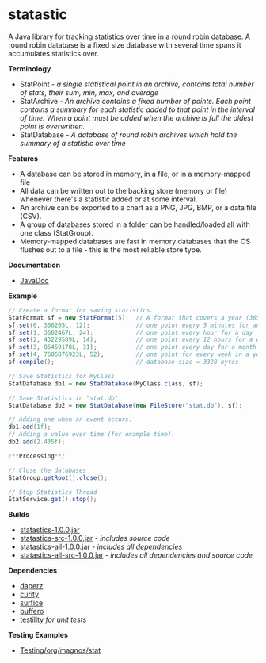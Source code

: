 statastic
=========

A Java library for tracking statistics over time in a round robin database. A round robin database is a fixed size database with several time spans it accumulates statistics over.

**Terminology**
- StatPoint *- a single statistical point in an archive, contains total number of stats, their sum, min, max, and average*
- StatArchive *- An archive contains a fixed number of points. Each point contains a summary for each statistic added to that point in the interval of time. When a point must be added when the archive is full the oldest point is overwritten.*
- StatDatabase *- A database of round robin archives which hold the summary of a statistic over time*

**Features**
- A database can be stored in memory, in a file, or in a memory-mapped file
- All data can be written out to the backing store (memory or file) whenever there's a statistic added or at some interval.
- An archive can be exported to a chart as a PNG, JPG, BMP, or a data file (CSV).
- A group of databases stored in a folder can be handled/loaded all with one class (StatGroup).
- Memory-mapped databases are fast in memory databases that the OS flushes out to a file - this is the most reliable store type.

**Documentation**
- [JavaDoc](http://gh.magnos.org/?r=http://clickermonkey.github.com/statastic/)

**Example**

```java
// Create a format for saving statistics.
StatFormat sf = new StatFormat(5);  // A format that covers a year (365.25 days)
sf.set(0, 300205L, 12);             // one point every 5 minutes for an hour 
sf.set(1, 3602467L, 24);            // one point every hour for a day
sf.set(2, 43229589L, 14);           // one point every 12 hours for a week
sf.set(3, 86459178L, 31);           // one point every day for a month
sf.set(4, 7606876923L, 52);         // one point for every week in a year
sf.compile();                       // database size = 3328 bytes

// Save Statistics for MyClass
StatDatabase db1 = new StatDatabase(MyClass.class, sf);

// Save Statistics in "stat.db" 
StatDatabase db2 = new StatDatabase(new FileStore("stat.db"), sf);

// Adding one when an event occurs.
db1.add(1f);
// Adding a value over time (for example time).
db2.add(2.435f);

/**Processing**/

// Close the databases
StatGroup.getRoot().close();

// Stop Statistics Thread
StatService.get().stop();
```

**Builds**
- [statastics-1.0.0.jar](http://gh.magnos.org/?r=https://github.com/ClickerMonkey/statastic/blob/master/build/statastics-1.0.0.jar?raw=true)
- [statastics-src-1.0.0.jar](http://gh.magnos.org/?r=https://github.com/ClickerMonkey/statastic/blob/master/build/statastics-src-1.0.0.jar?raw=true) *- includes source code*
- [statastics-all-1.0.0.jar](http://gh.magnos.org/?r=https://github.com/ClickerMonkey/statastic/blob/master/build/statastics-1.0.0.jar?raw=true) *- includes all dependencies*
- [statastics-all-src-1.0.0.jar](http://gh.magnos.org/?r=https://github.com/ClickerMonkey/statastic/blob/master/build/statastics-src-1.0.0.jar?raw=true) *- includes all dependencies and source code*

**Dependencies**
- [daperz](http://gh.magnos.org/?r=https://github.com/ClickerMonkey/daperz)
- [curity](http://gh.magnos.org/?r=https://github.com/ClickerMonkey/curity)
- [surfice](http://gh.magnos.org/?r=https://github.com/ClickerMonkey/surfice)
- [buffero](http://gh.magnos.org/?r=https://github.com/ClickerMonkey/buffero)
- [testility](http://gh.magnos.org/?r=https://github.com/ClickerMonkey/testility) *for unit tests*

**Testing Examples**
- [Testing/org/magnos/stat](http://gh.magnos.org/?r=https://github.com/ClickerMonkey/statastic/tree/master/Testing/org/magnos/stat)
